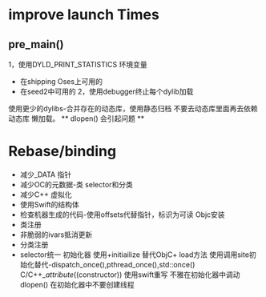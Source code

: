 # improve launch Times
## pre_main()
1，使用DYLD_PRINT_STATISTICS 环境变量
* 在shipping Oses上可用的
* 在seed2中可用的
2，使用debugger终止每个dylib加载

 使用更少的dylibs-合并存在的动态库，使用静态归档
 不要去动态库里面再去依赖动态库
 懒加载。
 ** dlopen() 会引起问题 **
 # Rebase/binding
 * 减少_DATA 指针
 * 减少OC的元数据-类 selector和分类
 * 减少C++ 虚拟化
 * 使用Swift的结构体
 * 检查机器生成的代码-使用offsets代替指针，标识为可读
 Objc安装
 * 类注册
 * 非脆弱的ivars抵消更新
 * 分类注册
 * selector统一
 初始化器
 使用+initiailize 替代ObjC+ load方法
 使用调用site初始化替代-dispatch_once(),pthread_once(),std::once()
 C/C++__attribute_((constructor))
 使用swift重写
 不雅在初始化器中调动dlopen()
 在初始化器中不要创建线程
 
 
 
 


